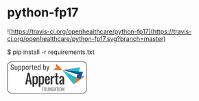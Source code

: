 python-fp17
===========

![https://travis-ci.org/openhealthcare/python-fp17](https://travis-ci.org/openhealthcare/python-fp17.svg?branch=master)

  $ pip install -r requirements.txt

![supported_by_apperta_lores.png](https://github.com/AppertaFoundation/apperta-image-assets/blob/master/supported_by_apperta_lores.png)
